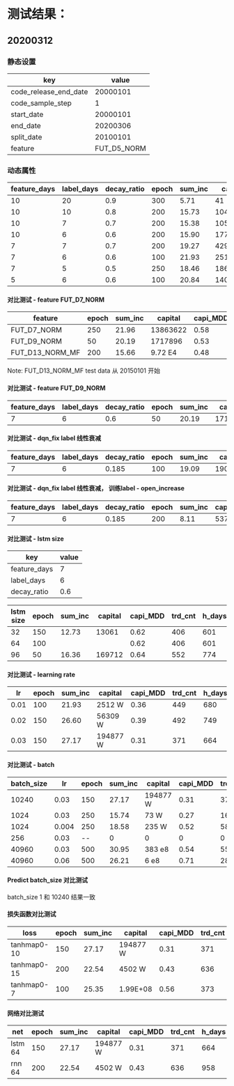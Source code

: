 
# 测试结果：

## 20200312
### 静态设置
| key                    | value        |
| ---------------------- | -------------|
| code_release_end_date  | 20000101     |
| code_sample_step       | 1            |
| start_date             | 20000101     |
| end_date               | 20200306     |
| split_date             | 20100101     |
| feature                | FUT_D5_NORM  |

### 动态属性
| feature_days  | label_days | decay_ratio | epoch | sum_inc | capital | capi_MDD | trd_cnt | h_days |
| ------------- | ---------- | ----------- | ----- | ------- | ------- | -------- | ------- | ------ |
| 10            | 20         | 0.9         | 300   | 5.71    | 41      | 0.53     | 674     | 1583   |
| 10            | 10         | 0.8         | 200   | 15.73   | 104760  | 0.45     | 820     | 1329   |
| 10            | 7          | 0.7         | 200   | 15.38   | 105381  | 0.49     | 671     | 973    |
| 10            | 6          | 0.6         | 200   | 15.90   | 177796  | 0.62     | 651     | 870    |
| 7             | 7          | 0.7         | 200   | 19.27   | 4291420 | 0.40     | 477     | 725    |
| 7             | 6          | 0.6         | 100   | 21.93   | 25121859| 0.36     | 449     | 680    |
| 7             | 5          | 0.5         | 250   | 18.46   | 1867520 | 0.41     | 487     | 657    |
| 5             | 6          | 0.6         | 100   | 20.84   | 14094698| 0.49     | 459     | 695    |

#### 对比测试 - feature FUT_D7_NORM
| feature           | epoch | sum_inc | capital | capi_MDD | trd_cnt | h_days |
| ----------------- | ----- | ------- | ------- | -------- | ------- | ------ |
| FUT_D7_NORM       | 250   | 21.96   | 13863622| 0.58     | 713     | 1087   |
| FUT_D9_NORM       | 50    | 20.19   | 1717896 | 0.53     | 716     | 1063   |
| FUT_D13_NORM_MF   | 200   | 15.66   | 9.72 E4 | 0.48     | 274     | 456    |

Note: FUT_D13_NORM_MF test data 从 20150101 开始 

#### 对比测试 - feature FUT_D9_NORM
| feature_days  | label_days | decay_ratio | epoch | sum_inc | capital | capi_MDD | trd_cnt | h_days |
| ------------- | ---------- | ----------- | ----- | ------- | ------- | -------- | ------- | ------ |
| 7             | 6          | 0.6         | 50    | 20.19   | 1717896 | 0.53     | 716     | 1063   |

#### 对比测试 - dqn_fix label 线性衰减
| feature_days  | label_days | decay_ratio | epoch | sum_inc | capital | capi_MDD | trd_cnt | h_days |
| ------------- | ---------- | ----------- | ----- | ------- | ------- | -------- | ------- | ------ |
| 7             | 6          | 0.185       | 100   | 19.09   | 1900556 | 0.40     | 479     | 724    |

#### 对比测试 - dqn_fix label 线性衰减， 训练label - open_increase
| feature_days  | label_days | decay_ratio | epoch | sum_inc | capital | capi_MDD | trd_cnt | h_days |
| ------------- | ---------- | ----------- | ----- | ------- | ------- | -------- | ------- | ------ |
| 7             | 6          | 0.185       | 200   | 8.11    | 537     | 0.60     | 826     | 1030   |

#### 对比测试 - lstm size

| key                    | value        |
| ---------------------- | -------------|
| feature_days           | 7            |
| label_days             | 6            |
| decay_ratio            | 0.6          |

| lstm size | epoch | sum_inc | capital | capi_MDD | trd_cnt | h_days |
| --------- | ----- | ------- | ------- | -------- | ------- | ------ |
| 32        | 150   | 12.73   | 13061   | 0.62     | 406     | 601    |
| 64        | 100   |    |              | 0.62     | 406     | 601    |
| 96        | 50    | 16.36   | 169712  | 0.64     | 552     | 774    |

#### 对比测试 - learning rate
| lr        | epoch | sum_inc | capital   | capi_MDD | trd_cnt | h_days |
| --------- | ----- | ------- | --------- | -------- | ------- | ------ |
| 0.01      | 100   | 21.93   | 2512 W    | 0.36     | 449     | 680    |
| 0.02      | 150   | 26.60   | 56309 W   | 0.39     | 492     | 749    |
| 0.03      | 150   | 27.17   | 194877 W  | 0.31     | 371     | 664    |

#### 对比测试 - batch
| batch_size | lr        | epoch | sum_inc | capital   | capi_MDD | trd_cnt | h_days |
| ---------- | --------- | ----- | ------- | --------- | -------- | ------- | ------ |
| 10240      | 0.03      | 150   | 27.17   | 194877 W  | 0.31     | 371     | 664    |
| 1024       | 0.03      | 250   | 15.74   | 73 W      | 0.27     | 164     | 284    |
| 1024       | 0.004     | 250   | 18.58   | 235 W     | 0.52     | 589     | 851    |
| 256        | 0.03      | --    | 0       | 0         | 0        | 0       | 0      |
| 40960      | 0.03      | 500   | 30.95   | 383 e8    | 0.54     | 557     | 878    |
| 40960      | 0.06      | 500   | 26.21   | 6 e8      | 0.71     | 283     | 573    |

#### Predict batch_size 对比测试
batch_size 1 和 10240 结果一致

#### 损失函数对比测试
| loss       | epoch | sum_inc | capital   | capi_MDD | trd_cnt | h_days |
| ---------- | ----- | ------- | --------- | -------- | ------- | ------ |
| tanhmap0-10| 150   | 27.17   | 194877 W  | 0.31     | 371     | 664    |
| tanhmap0-15| 200   | 22.54   | 4502 W    | 0.43     | 636     | 958    |
| tanhmap0-7 | 100   | 25.35   | 1.99E+08  | 0.56     | 373     | 649    |

#### 网络对比测试
| net        | epoch | sum_inc | capital   | capi_MDD | trd_cnt | h_days |
| ---------- | ----- | ------- | --------- | -------- | ------- | ------ |
| lstm 64    | 150   | 27.17   | 194877 W  | 0.31     | 371     | 664    |
| rnn 64     | 200   | 22.54   | 4502 W    | 0.43     | 636     | 958    |